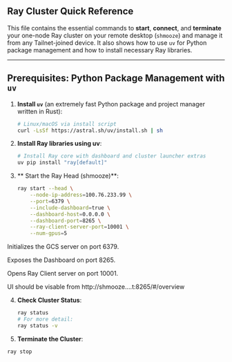 ## Ray Cluster Quick Reference

This file contains the essential commands to **start**, **connect**, and **terminate** your one-node Ray cluster on your remote desktop (`shmooze`) and manage it from any Tailnet-joined device. It also shows how to use `uv` for Python package management and how to install necessary Ray libraries.

---

## Prerequisites: Python Package Management with `uv`

1. **Install `uv`** (an extremely fast Python package and project manager written in Rust):
	```bash
   	# Linux/macOS via install script
   	curl -LsSf https://astral.sh/uv/install.sh | sh
  	 ```

2. **Install Ray libraries using uv**:
   	```bash
  	# Install Ray core with dashboard and cluster launcher extras
	uv pip install "ray[default]"

	```

3. ** Start the Ray Head (shmooze)**:

	```bash
	ray start --head \
  		--node-ip-address=100.76.233.99 \
 		--port=6379 \
  		--include-dashboard=true \
  		--dashboard-host=0.0.0.0 \
  		--dashboard-port=8265 \
 	 	--ray-client-server-port=10001 \
  		--num-gpus=5	
	```

Initializes the GCS server on port 6379.

Exposes the Dashboard on port 8265.

Opens Ray Client server on port 10001.


UI should be visable from http://shmooze....t:8265/#/overview

4. **Check Cluster Status**:

	```bash
	ray status
	# For more detail:
	ray status -v
	```

5. **Terminate the Cluster**:

`ray stop`

